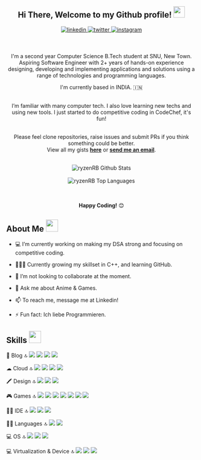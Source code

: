 <div align="center">
<h2> Hi There, Welcome to my Github profile! <img src="https://github.com/abdoachhoubi/abdoachhoubi/blob/main/gifs/Hi.gif" width="30"></h2>
<a href="https://www.linkedin.com/in/rahulbrb/" target="_blank">
<img src=https://img.shields.io/badge/linkedin-%2300acee.svg?color=405DE6&style=for-the-badge&logo=linkedin&logoColor=white alt=linkedin style="margin-bottom: 5px;" />
</a>
<a href="https://twitter.com/RyzenRb" target="_blank">
<img src=https://img.shields.io/badge/twitter-%2300acee.svg?color=1DA1F2&style=for-the-badge&logo=twitter&logoColor=white alt=twitter style="margin-bottom: 5px;" />
</a>
<a href="https://instagram.com/rahulbrb" target="_blank">
<img src=https://img.shields.io/badge/instagram-%ff5851db.svg?color=C13584&style=for-the-badge&logo=instagram&logoColor=white alt=instagram style="margin-bottom: 5px;" />
</a>
<br />
<br />
<br />

I'm a second year Computer Science B.Tech student at SNU, New Town.
Aspiring Software Engineer with 2+ years of hands-on experience designing, developing and implementing applications and solutions using a range of technologies and programming languages.
<br />

I'm currently based in INDIA. 🇮🇳

<br />
I’m familiar with many computer tech. I also love learning new techs and using new tools. I just started to do competitive coding in CodeChef, it's fun!  
<br />
<br />

Please feel clone repositories, raise issues and submit PRs if you think something could be better.<br />
View all my gists **[here](https://gist.github.com/ryzenRB)** or <a href="mailto:rahulatsnu@gmail.com"><b>send me an email</b></a>.
<br />
<br />

<img align="center" src="https://github-readme-stats.vercel.app/api?username=ryzenRB&include_all_commits=true&count_private=true&show_icons=true&line_height=30&title_color=CDB4DB&icon_color=CDB4DB&text_color=D3D3D3&bg_color=0A0A0A" alt="ryzenRB Github Stats">
<br />
<br />
<img src="https://github-readme-stats.vercel.app/api/top-langs/?username=ryzenRB&layout=compact&theme=dark&bg_color=0A0A0A" alt="ryzenRB Top Languages"/>
<br />
<br />
<br />

**Happy Coding!** 😊

</div>
<h2> About Me <img src = "https://media2.giphy.com/media/QssGEmpkyEOhBCb7e1/giphy.gif?cid=ecf05e47a0n3gi1bfqntqmob8g9aid1oyj2wr3ds3mg700bl&rid=giphy.gif" width = 32px></h2>

- 💻 I’m currently working on making my DSA strong and focusing on competitive coding.

- 👨🏽‍💻 Currently growing my skillset in C++, and learning GitHub.

- 💞️ I’m not looking to collaborate at the moment.

- 💬 Ask me about Anime & Games. 

- 📫 To reach me, message me at Linkedin!

- ⚡ Fun fact: Ich liebe Programmieren.

<h2> Skills <img src = "https://media2.giphy.com/media/QssGEmpkyEOhBCb7e1/giphy.gif?cid=ecf05e47a0n3gi1bfqntqmob8g9aid1oyj2wr3ds3mg700bl&rid=giphy.gif" width = 32px> </h2>

📝 Blog 🔝
<img src="https://img.shields.io/badge/Blogger-FF5722?style=for-the-badge&logo=blogger&logoColor=white" /> <img src="https://img.shields.io/badge/RSS-FFA500?style=for-the-badge&logo=rss&logoColor=white" /> <img src="https://img.shields.io/badge/Wix-000?style=for-the-badge&logo=wix&logoColor=white" /> <img src="https://img.shields.io/badge/Wordpress-21759B?style=for-the-badge&logo=wordpress&logoColor=white" />

☁ Cloud 🔝
<img src="https://img.shields.io/badge/Amazon_AWS-FF9900?style=for-the-badge&logo=amazonaws&logoColor=white" /> <img src="https://img.shields.io/badge/Cloudflare-F38020?style=for-the-badge&logo=Cloudflare&logoColor=white" /> <img src="https://img.shields.io/badge/Heroku-430098?style=for-the-badge&logo=heroku&logoColor=white" /> <img src="https://img.shields.io/badge/Oracle-F80000?style=for-the-badge&logo=oracle&logoColor=black" />

🖍 Design 🔝
<img src="https://img.shields.io/badge/Adobe%20after%20affects-CF96FD?style=for-the-badge&logo=Adobe%20after%20effects&logoColor=393665" /> <img src="https://img.shields.io/badge/Adobe%20Photoshop-31A8FF?style=for-the-badge&logo=Adobe%20Photoshop&logoColor=black" /> <img src="https://img.shields.io/badge/Adobe%20Premiere%20Pro-9999FF?style=for-the-badge&logo=Adobe%20Premiere%20Pro&logoColor=white
" />

🎮 Games 🔝
<img src="https://img.shields.io/badge/Battle.net-000?style=for-the-badge&logo=battle.net&logoColor=148EFF" /> <img src="https://img.shields.io/badge/Counter_Strike-000000?style=for-the-badge&logo=counter-strike&logoColor=white" /> <img src="https://img.shields.io/badge/Epic%20Games-313131?style=for-the-badge&logo=Epic%20Games&logoColor=white" /> <img src="https://img.shields.io/badge/FIFA-B7312F?style=for-the-badge&logo=fifa&logoColor=white" /> <img src="https://img.shields.io/badge/Origin-148EFF?style=for-the-badge&logo=origin&logoColor=white" /> <img src="https://img.shields.io/badge/Riot_Games-D32936?style=for-the-badge&logo=riot-games&logoColor=white" /> <img src="https://img.shields.io/badge/Steam-000000?style=for-the-badg&logo=steam&logoColor=white" />

👩‍💻 IDE 🔝
<img src="https://img.shields.io/badge/-CodeChef-5B4638?style=for-the-badge&logo=CodeChef&logoColor=white" /> <img src="https://img.shields.io/badge/IntelliJ_IDEA-000000.svg?style=for-the-badge&logo=intellij-idea&logoColor=white" /> <img src="https://img.shields.io/badge/Visual_Studio-5C2D91?style=for-the-badge&logo=visual%20studio&logoColor=white" /> 

👩‍💻 Languages 🔝
<img src="https://img.shields.io/badge/C-00599C?style=for-the-badge&logo=c&logoColor=white" /> <img src="https://img.shields.io/badge/C%2B%2B-00599C?style=for-the-badge&logo=c%2B%2B&logoColor=white" /> 

💻 OS 🔝
<img src="https://img.shields.io/badge/Windows-0078D6?style=for-the-badge&logo=windows&logoColor=white" /> <img src="https://img.shields.io/badge/Ubuntu-E95420?style=for-the-badge&logo=ubuntu&logoColor=white" /> <img src="https://img.shields.io/badge/Tails%20-56347C?&style=for-the-badge&logo=tails&logoColor=white" /> 

💻 Virtualization & Device 🔝
<img src="https://img.shields.io/badge/VirtualBox-21416b?style=for-the-badge&logo=VirtualBox&logoColor=white" /> <img src="https://img.shields.io/badge/hp%20laptop-0096D6?style=for-the-badge&logo=hp&logoColor=white" /> <img src="https://img.shields.io/badge/NVIDIA-GTX1650-76B900?style=for-the-badge&logo=nvidia&logoColor=white" /> 


